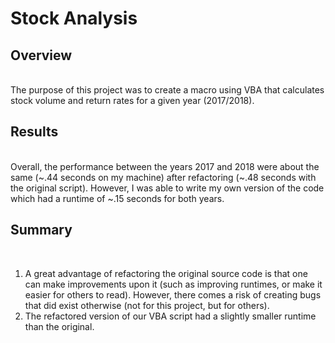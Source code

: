 <h1>Stock Analysis</h1>
<h2>Overview</h2>
<br/>The purpose of this project was to create a macro using VBA that calculates stock volume and return rates for a given year (2017/2018).

<h2>Results</h2>
</br>Overall, the performance between the years 2017 and 2018 were about the same (~.44 seconds on my machine) after refactoring (~.48 seconds with the original script). However, I was able to write my own version of the code which had a runtime of ~.15 seconds for both years.

<h2>Summary</h2>
</br>
<ol>
  <li>A great advantage of refactoring the original source code is that one can make improvements upon it (such as improving runtimes, or make it easier for others to read). However, there comes a risk of creating bugs that did exist otherwise (not for this project, but for others).</li>
  <li>The refactored version of our VBA script had a slightly smaller runtime than the original.</li>
</ol>
